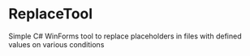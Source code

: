 # ReplaceTool
Simple C# WinForms tool to replace placeholders in files with defined values on various conditions
